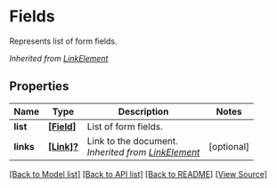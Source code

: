 ﻿# Fields
Represents list of form fields.

*Inherited from [LinkElement](LinkElement.md)*
## Properties
Name | Type | Description | Notes
------------ | ------------- | ------------- | -------------
**list** | [**[Field]**](Field.md) | List of form fields. | 
**links** | [**[Link]?**](Link.md) | Link to the document.<br />*Inherited from [LinkElement](LinkElement.md)* | [optional]

[[Back to Model list]](../README.md#documentation-for-models) [[Back to API list]](../README.md#documentation-for-api-endpoints) [[Back to README]](../README.md) [[View Source]](../AsposePdfCloud/Models/Fields.swift)

